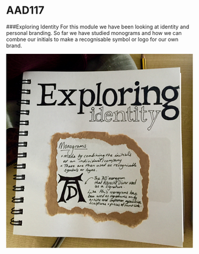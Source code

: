 # AAD117
###Exploring Identity
For this module we have been looking at identity and personal branding. So far we have studied monograms and how we can combne our initials to make a recognisable symbol or logo for our own brand. 


![Sketchbook Screenshot](https://raw.githubusercontent.com/JemmaEagleson/AAD117/master/Images/FullSizeRender-2.png)
